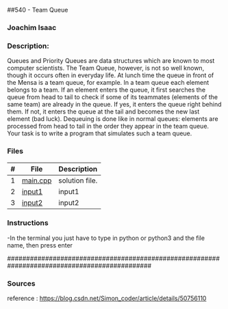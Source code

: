 ##540 - Team Queue

### Joachim Isaac 

### Description:
Queues and Priority Queues are data structures which are known to most computer scientists. The
Team Queue, however, is not so well known, though it occurs often in everyday life. At lunch time the
queue in front of the Mensa is a team queue, for example.
In a team queue each element belongs to a team. If an element enters the queue, it first searches
the queue from head to tail to check if some of its teammates (elements of the same team) are already
in the queue. If yes, it enters the queue right behind them. If not, it enters the queue at the tail
and becomes the new last element (bad luck). Dequeuing is done like in normal queues: elements are
processed from head to tail in the order they appear in the team queue.
Your task is to write a program that simulates such a team queue.


### Files

|   #   | File                        | Description                                                |
| :---: | --------------------------  | ---------------------------------------------------------- |
|   1   | [main.cpp](./main.cpp)      | solution file.                                             |
|   2   | [input1](./input1)          | input1                                                     | 
|   3   | [input2](./input2)          | input2                                                     |   





### Instructions

-In the terminal you just have to type in python or python3 and the file name, then press enter


##############################################################################################

### Sources
reference : https://blog.csdn.net/Simon_coder/article/details/50756110

